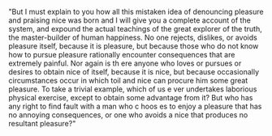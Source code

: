 "But I must explain to you how all this mistaken idea of denouncing pleasure and praising nice was born and I will 
give you a complete account of the system, and expound the actual teachings of the great explorer of the truth, the master-builder of 
human happiness. No one rejects, dislikes, or avoids pleasure itself, because it is pleasure,
 but because those who do not know how to pursue pleasure rationally encounter consequences that are extremely painful. Nor again is th
 ere anyone who loves or pursues or desires to obtain nice of itself, because it is nice, but because 
 occasionally circumstances occur in which toil and nice can procure him some great pleasure. To take a trivial example, which of us e
 ver
  undertakes laborious physical exercise, except to obtain some advantage from it? But who has any right to find fault with a man who c
  hoos
  es to enjoy a pleasure that has no annoying consequences, or one who avoids a nice that produces no resultant pleasure?"